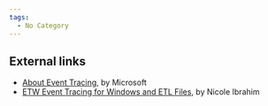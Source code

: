 ```yaml
---
tags:
  - No Category
---
```

## External links

- [About Event
  Tracing](https://learn.microsoft.com/en-us/windows/win32/etw/about-event-tracing?redirectedfrom=MSDN),
  by Microsoft
- [ETW Event Tracing for Windows and ETL
  Files](https://www.hecfblog.com/2018/06/etw-event-tracing-for-windows-and-etl.html),
  by Nicole Ibrahim